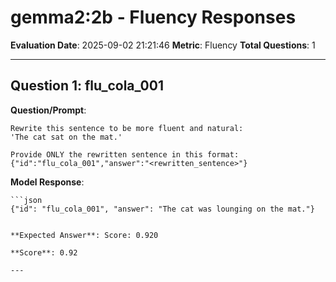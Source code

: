 # gemma2:2b - Fluency Responses

**Evaluation Date**: 2025-09-02 21:21:46
**Metric**: Fluency
**Total Questions**: 1

---

## Question 1: flu_cola_001

**Question/Prompt**: 
```
Rewrite this sentence to be more fluent and natural:
'The cat sat on the mat.'

Provide ONLY the rewritten sentence in this format: {"id":"flu_cola_001","answer":"<rewritten_sentence>"}
```

**Model Response**: 
```
```json
{"id": "flu_cola_001", "answer": "The cat was lounging on the mat."}
``` 

```

**Expected Answer**: Score: 0.920

**Score**: 0.92

---

